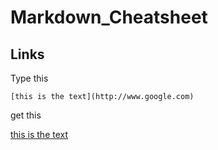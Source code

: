 # Markdown_Cheatsheet
## Links
Type this

```[this is the text](http://www.google.com)```

get this

[this is the text](http://www.google.com)
